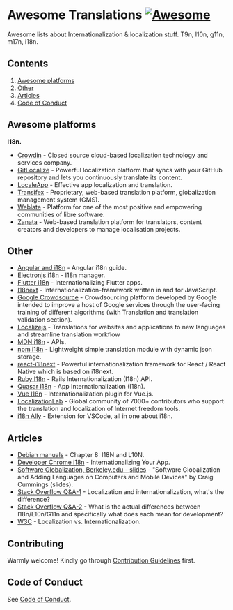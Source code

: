 # Awesome Translations [![Awesome](https://awesome.re/badge-flat.svg)](https://awesome.re)

Awesome lists about Internationalization & localization stuff. T9n, l10n, g11n, m17n, i18n.

## Contents

1. [Awesome platforms](#awesome-platforms)
2. [Other](#other)
3. [Articles](#articles)
4. [Code of Conduct](#code-of-conduct)

## Awesome platforms

**I18n.**

* [Crowdin](https://crowdin.com/) - Closed source cloud-based localization technology and services company.
* [GitLocalize](https://gitlocalize.com/) - Powerful localization platform that syncs with your GitHub repository and lets you continuously translate its content.
* [LocaleApp](https://www.localeapp.com/) - Effective app localization and translation.
* [Transifex](https://www.transifex.com/) - Proprietary, web-based translation platform, globalization management system (GMS).
* [Weblate](https://weblate.org/) - Platform for one of the most positive and empowering communities of libre software.
* [Zanata](http://zanata.org/) - Web-based translation platform for translators, content creators and developers to manage localisation projects.

## Other

* [Angular and i18n](https://angular.io/guide/i18n) - Angular i18n guide.
* [Electronjs i18n](https://www.electronjs.org/apps/i18n-manager) - I18n manager.
* [Flutter i18n](https://flutter.dev/docs/development/accessibility-and-localization/internationalization) - Internationalizing Flutter apps.
* [I18next](https://www.i18next.com/) - Internationalization-framework written in and for JavaScript.
* [Google Crowdsource](https://crowdsource.google.com/) - Crowdsourcing platform developed by Google intended to improve a host of Google services through the user-facing training of different algorithms (with Translation and translation validation section).
* [Localizejs](https://localizejs.com/) - Translations for websites and applications to new languages and streamline translation workflow
* [MDN i18n](https://developer.mozilla.org/en-US/docs/Mozilla/Add-ons/WebExtensions/API/i18n) - APIs.
* [npm i18n](https://www.npmjs.com/package/i18n) - Lightweight simple translation module with dynamic json storage.
* [react-i18next](https://react.i18next.com/) - Powerful internationalization framework for React / React Native which is based on i18next.
* [Ruby I18n](https://guides.rubyonrails.org/i18n.html) - Rails Internationalization (I18n) API.
* [Quasar I18n](https://quasar.dev/options/app-internationalization) - App Internationalization (I18n).
* [Vue I18n](https://kazupon.github.io/vue-i18n/) - Internationalization plugin for Vue.js.
* [LocalizationLab](https://www.localizationlab.org/) - Global community of 7000+ contributors who support the translation and localization of Internet freedom tools.
* [i18n Ally](https://marketplace.visualstudio.com/items?itemName=antfu.i18n-ally) - Extension for VSCode, all in one about i18n.

## Articles

* [Debian manuals](https://www.debian.org/doc/manuals/debian-reference/ch08.en.html) - Chapter 8: I18N and L10N.
* [Developer Chrome i18n](https://developer.chrome.com/webstore/i18n) - Internationalizing Your App.
* [Software Globalization, Berkeley.edu - slides](https://lx.berkeley.edu/sites/default/files/berkeleylinguisticsdeptg11ncldr.pdf) - "Software Globalization and Adding Languages on Computers and Mobile Devices" by Craig Cummings (slides).
* [Stack Overflow Q&A-1](https://stackoverflow.com/questions/506743/localization-and-internationalization-whats-the-difference) - Localization and internationalization, what's the difference?
* [Stack Overflow Q&A-2](https://stackoverflow.com/questions/754520/what-is-the-actual-differences-between-i18n-l10n-g11n-and-specifically-what-does) - What is the actual differences between I18n/L10n/G11n and specifically what does each mean for development?
* [W3C](https://www.w3.org/International/questions/qa-i18n) - Localization vs. Internationalization.

## Contributing

Warmly welcome! Kindly go through [Contribution Guidelines](CONTRIBUTING.md) first.

## Code of Conduct

See [Code of Conduct](CODE-OF-CONDUCT.md).
